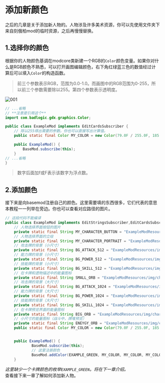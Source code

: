 # 添加新颜色

之后的几章是关于添加新人物的。人物涉及许多美术资源，你可以先使用文件夹下来自刻俄柏mod的临时资源，之后再慢慢替换。

## 1.选择你的颜色
根据你的人物颜色基调在modcore类新建一个RGB的`Color`颜色变量。如果你对什么是RGB颜色不熟悉，可以打开画图编辑颜色，右下角红绿蓝三色的数值经过计算后可以填入`Color`的构造函数。

> 前三个参数表示RGB，范围为0.0-1.0。而画图中的RGB范围为0-255，所以前三个参数需要除以255。第四个参数表示透明度。

![001](https://i.loli.net/2021/11/12/Y9oB4upTDtLblyk.png)

```java
// ...省略
// **注意是引用这个**
import com.badlogic.gdx.graphics.Color;

public class ExampleMod implements EditCardsSubscriber {
    // 除以255得出需要的参数。你也可以直接写出计算值。
    public static final Color MY_COLOR = new Color(79.0F / 255.0F, 185.0F / 255.0F, 9.0F / 255.0F, 1.0F);

    public ExampleMod() {
        BaseMod.subscribe(this);
    }
// ...省略
}

```
> 数字后面加f或F表示该数字为浮点数。<br>


## 2.添加颜色
接下来是向basemod注册自己的颜色。这里需要填的东西很多，它们代表的意思本教程一一列举在旁边。你也可以查看对应路径的图片。

```java
// 这段代码不能编译
public class ExampleMod implements EditStringsSubscriber,EditCardsSubscriber {
    // 人物选择界面按钮的图片
    private static final String MY_CHARACTER_BUTTON = "ExampleModResources/img/char/Character_Button.png";
    // 人物选择界面的立绘
    private static final String MY_CHARACTER_PORTRAIT = "ExampleModResources/img/char/Character_Portrait.png";
    // 攻击牌的背景（小尺寸）
    private static final String BG_ATTACK_512 = "ExampleModResources/img/512/bg_attack_512.png";
    // 能力牌的背景（小尺寸）
    private static final String BG_POWER_512 = "ExampleModResources/img/512/bg_power_512.png";
    // 技能牌的背景（小尺寸）
    private static final String BG_SKILL_512 = "ExampleModResources/img/512/bg_skill_512.png";
    // 在卡牌和遗物描述中的能量图标
    private static final String SMALL_ORB = "ExampleModResources/img/char/small_orb.png";
    // 攻击牌的背景（大尺寸）
    private static final String BG_ATTACK_1024 = "ExampleModResources/img/1024/bg_attack.png";
    // 能力牌的背景（大尺寸）
    private static final String BG_POWER_1024 = "ExampleModResources/img/1024/bg_power.png";
    // 技能牌的背景（大尺寸）
    private static final String BG_SKILL_1024 = "ExampleModResources/img/1024/bg_skill.png";
    // 在卡牌预览界面的能量图标
    private static final String BIG_ORB = "ExampleModResources/img/char/card_orb.png";
    // 小尺寸的能量图标（战斗中，牌堆预览）
    private static final String ENEYGY_ORB = "ExampleModResources/img/char/cost_orb.png";
    public static final Color MY_COLOR = new Color(79.0F / 255.0F, 185.0F / 255.0F, 9.0F / 255.0F, 1.0F);


    public ExampleMod() {
            BaseMod.subscribe(this);
            // 这里注册颜色
            BaseMod.addColor(EXAMPLE_GREEN, MY_COLOR, MY_COLOR, MY_COLOR, MY_COLOR, MY_COLOR, MY_COLOR, MY_COLOR,BG_ATTACK_512,BG_SKILL_512,BG_POWER_512,ENEYGY_ORB,BG_ATTACK_1024,BG_SKILL_1024,BG_POWER_1024,BIG_ORB,SMALL_ORB);
    }
```
*这里缺少一个卡牌颜色的枚举`EXAMPLE_GREEN`。将在下一章介绍。*<br>
查看接下来一章了解如何添加新人物。